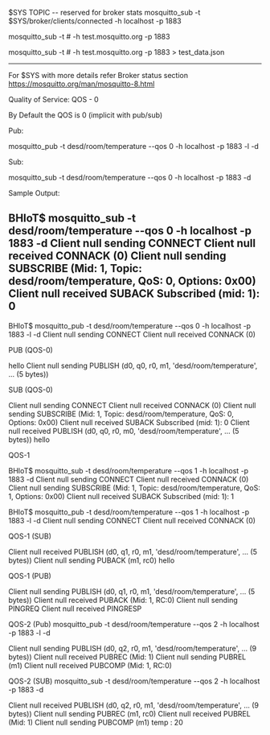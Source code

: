 $SYS TOPIC
-- reserved for broker stats
mosquitto_sub -t \$SYS/broker/clients/connected -h localhost -p 1883

mosquitto_sub -t \# -h test.mosquitto.org -p 1883

mosquitto_sub -t \# -h test.mosquitto.org -p 1883 > test_data.json

------------------------------------------------------------------

For $SYS with more details
refer Broker status section
https://mosquitto.org/man/mosquitto-8.html


Quality of Service:
QOS - 0

By Default the QOS is 0 (implicit with pub/sub)

Pub:

mosquitto_pub -t desd/room/temperature --qos 0 -h localhost -p 1883 -l -d

Sub:

mosquitto_sub -t desd/room/temperature --qos 0 -h localhost -p 1883 -d

Sample Output:

BHIoT$ mosquitto_sub -t desd/room/temperature --qos 0 -h localhost -p 1883 -d
Client null sending CONNECT
Client null received CONNACK (0)
Client null sending SUBSCRIBE (Mid: 1, Topic: desd/room/temperature, QoS: 0, Options: 0x00)
Client null received SUBACK
Subscribed (mid: 1): 0
------------------------------
BHIoT$ mosquitto_pub -t desd/room/temperature --qos 0 -h localhost -p 1883 -l -d
Client null sending CONNECT
Client null received CONNACK (0)


PUB (QOS-0)

hello
Client null sending PUBLISH (d0, q0, r0, m1, 'desd/room/temperature', ... (5 bytes))

SUB (QOS-0)

Client null sending CONNECT
Client null received CONNACK (0)
Client null sending SUBSCRIBE (Mid: 1, Topic: desd/room/temperature, QoS: 0, Options: 0x00)
Client null received SUBACK
Subscribed (mid: 1): 0
Client null received PUBLISH (d0, q0, r0, m0, 'desd/room/temperature', ... (5 bytes))
hello

QOS-1

BHIoT$ mosquitto_sub -t desd/room/temperature --qos 1 -h localhost -p 1883 -d
Client null sending CONNECT
Client null received CONNACK (0)
Client null sending SUBSCRIBE (Mid: 1, Topic: desd/room/temperature, QoS: 1, Options: 0x00)
Client null received SUBACK
Subscribed (mid: 1): 1

BHIoT$ mosquitto_pub -t desd/room/temperature --qos 1 -h localhost -p 1883 -l -d
Client null sending CONNECT
Client null received CONNACK (0)



QOS-1 (SUB)

Client null received PUBLISH (d0, q1, r0, m1, 'desd/room/temperature', ... (5 bytes))
Client null sending PUBACK (m1, rc0)
hello

QOS-1 (PUB)

Client null sending PUBLISH (d0, q1, r0, m1, 'desd/room/temperature', ... (5 bytes))
Client null received PUBACK (Mid: 1, RC:0)
Client null sending PINGREQ
Client null received PINGRESP


QOS-2 (Pub)
mosquitto_pub -t desd/room/temperature --qos 2 -h localhost -p 1883 -l -d


Client null sending PUBLISH (d0, q2, r0, m1, 'desd/room/temperature', ... (9 bytes))
Client null received PUBREC (Mid: 1)
Client null sending PUBREL (m1)
Client null received PUBCOMP (Mid: 1, RC:0)

QOS-2 (SUB)
mosquitto_sub -t desd/room/temperature --qos 2 -h localhost -p 1883 -d

Client null received PUBLISH (d0, q2, r0, m1, 'desd/room/temperature', ... (9 bytes))
Client null sending PUBREC (m1, rc0)
Client null received PUBREL (Mid: 1)
Client null sending PUBCOMP (m1)
temp : 20




